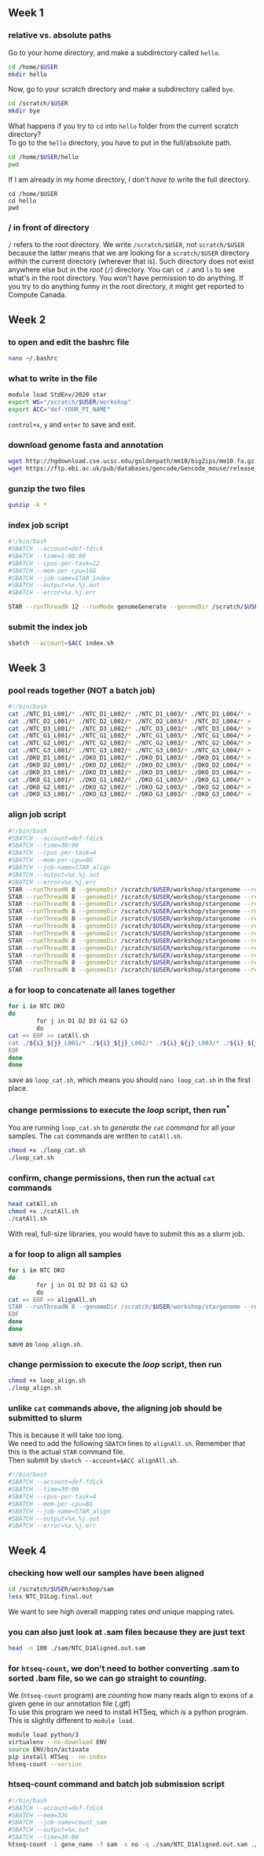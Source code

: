 ## Week 1

### relative vs. absolute paths

Go to your home directory, and make a subdirectory called `hello`.
```bash
cd /home/$USER
mkdir hello
```
Now, go to your scratch directory and make a subdirectory called `bye`.
```bash
cd /scratch/$USER
mkdir bye
```
What happens if you try to `cd` into `hello` folder from the current scratch directory?  
To go to the `hello` directory, you have to put in the full/absolute path.
```bash
cd /home/$USER/hello
pwd
```
If I am already in my home directory, I don't _have to_ write the full directory.
```
cd /home/$USER
cd hello
pwd
```

### / in front of directory
`/` refers to the root directory. We write `/scratch/$USER`, not `scratch/$USER` because the latter means that we are looking for a `scratch/$USER` directory _within_ the current directory (wherever that is). Such directory does not exist anywhere else but in the _root_ (`/`) directory. You can `cd /` and `ls` to see what's in the root directory. You won't have permission to do anything. If you try to do anything funny in the root directory, it might get reported to Compute Canada.


## Week 2  

### to open and edit the bashrc file

```bash
nano ~/.bashrc
```

### what to write in the file

```bash
module load StdEnv/2020 star
export WS="/scratch/$USER/workshop"
export ACC="def-YOUR_PI_NAME"
```  

`control+x`, `y` and `enter` to save and exit.  

### download genome fasta and annotation

```bash
wget http://hgdownload.cse.ucsc.edu/goldenpath/mm10/bigZips/mm10.fa.gz  
wget https://ftp.ebi.ac.uk/pub/databases/gencode/Gencode_mouse/release_M1/gencode.vM1.annotation.gtf.gz
```

### gunzip the two files

```bash
gunzip -k *
```

### index job script

```bash
#!/bin/bash
#SBATCH --account=def-fdick
#SBATCH --time=1:00:00
#SBATCH --cpus-per-task=12
#SBATCH --mem-per-cpu=16G
#SBATCH --job-name=STAR_index
#SBATCH --output=%x.%j.out
#SBATCH --error=%x.%j.err

STAR --runThreadN 12 --runMode genomeGenerate --genomeDir /scratch/$USER/workshop/stargenome --genomeFastaFiles /scratch/$USER/workshop/mm10.fa  --sjdbGTFfile /scratch/$USER/workshop/gencode.vM1.annotation.gtf --sjdbOverhang 74
```

### submit the index job

```bash
sbatch --account=$ACC index.sh
```


## Week 3

### pool reads together (NOT a batch job)

```bash
#!/bin/bash
cat ./NTC_D1_L001/* ./NTC_D1_L002/* ./NTC_D1_L003/* ./NTC_D1_L004/* > ./NTC_D1.fastq.gz
cat ./NTC_D2_L001/* ./NTC_D2_L002/* ./NTC_D2_L003/* ./NTC_D2_L004/* > ./NTC_D2.fastq.gz
cat ./NTC_D3_L001/* ./NTC_D3_L002/* ./NTC_D3_L003/* ./NTC_D3_L004/* > ./NTC_D3.fastq.gz
cat ./NTC_G1_L001/* ./NTC_G1_L002/* ./NTC_G1_L003/* ./NTC_G1_L004/* > ./NTC_G1.fastq.gz
cat ./NTC_G2_L001/* ./NTC_G2_L002/* ./NTC_G2_L003/* ./NTC_G2_L004/* > ./NTC_G2.fastq.gz
cat ./NTC_G3_L001/* ./NTC_G3_L002/* ./NTC_G3_L003/* ./NTC_G3_L004/* > ./NTC_G3.fastq.gz
cat ./DKO_D1_L001/* ./DKO_D1_L002/* ./DKO_D1_L003/* ./DKO_D1_L004/* > ./DKO_D1.fastq.gz
cat ./DKO_D2_L001/* ./DKO_D2_L002/* ./DKO_D2_L003/* ./DKO_D2_L004/* > ./DKO_D2.fastq.gz
cat ./DKO_D3_L001/* ./DKO_D3_L002/* ./DKO_D3_L003/* ./DKO_D3_L004/* > ./DKO_D3.fastq.gz
cat ./DKO_G1_L001/* ./DKO_G1_L002/* ./DKO_G1_L003/* ./DKO_G1_L004/* > ./DKO_G1.fastq.gz
cat ./DKO_G2_L001/* ./DKO_G2_L002/* ./DKO_G2_L003/* ./DKO_G2_L004/* > ./DKO_G2.fastq.gz
cat ./DKO_G3_L001/* ./DKO_G3_L002/* ./DKO_G3_L003/* ./DKO_G3_L004/* > ./DKO_G3.fastq.gz
```

### align job script

```bash
#!/bin/bash
#SBATCH --account=def-fdick
#SBATCH --time=30:00
#SBATCH --cpus-per-task=4
#SBATCH --mem-per-cpu=8G
#SBATCH --job-name=STAR_align
#SBATCH --output=%x.%j.out
#SBATCH --error=%x.%j.err
STAR --runThreadN 8 --genomeDir /scratch/$USER/workshop/stargenome --readFilesIn /scratch/$USER/workshop/reads/NTC_D1.fastq.gz --readFilesCommand zcat --outFileNamePrefix ./sam/NTC_D1
STAR --runThreadN 8 --genomeDir /scratch/$USER/workshop/stargenome --readFilesIn /scratch/$USER/workshop/reads/NTC_D2.fastq.gz --readFilesCommand zcat --outFileNamePrefix ./sam/NTC_D2
STAR --runThreadN 8 --genomeDir /scratch/$USER/workshop/stargenome --readFilesIn /scratch/$USER/workshop/reads/NTC_D3.fastq.gz --readFilesCommand zcat --outFileNamePrefix ./sam/NTC_D3
STAR --runThreadN 8 --genomeDir /scratch/$USER/workshop/stargenome --readFilesIn /scratch/$USER/workshop/reads/NTC_G1.fastq.gz --readFilesCommand zcat --outFileNamePrefix ./sam/NTC_G1
STAR --runThreadN 8 --genomeDir /scratch/$USER/workshop/stargenome --readFilesIn /scratch/$USER/workshop/reads/NTC_G2.fastq.gz --readFilesCommand zcat --outFileNamePrefix ./sam/NTC_G2
STAR --runThreadN 8 --genomeDir /scratch/$USER/workshop/stargenome --readFilesIn /scratch/$USER/workshop/reads/NTC_G3.fastq.gz --readFilesCommand zcat --outFileNamePrefix ./sam/NTC_G3
STAR --runThreadN 8 --genomeDir /scratch/$USER/workshop/stargenome --readFilesIn /scratch/$USER/workshop/reads/DKO_D1.fastq.gz --readFilesCommand zcat --outFileNamePrefix ./sam/DKO_D1
STAR --runThreadN 8 --genomeDir /scratch/$USER/workshop/stargenome --readFilesIn /scratch/$USER/workshop/reads/DKO_D2.fastq.gz --readFilesCommand zcat --outFileNamePrefix ./sam/DKO_D2
STAR --runThreadN 8 --genomeDir /scratch/$USER/workshop/stargenome --readFilesIn /scratch/$USER/workshop/reads/DKO_D3.fastq.gz --readFilesCommand zcat --outFileNamePrefix ./sam/DKO_D3
STAR --runThreadN 8 --genomeDir /scratch/$USER/workshop/stargenome --readFilesIn /scratch/$USER/workshop/reads/DKO_G1.fastq.gz --readFilesCommand zcat --outFileNamePrefix ./sam/DKO_G1
STAR --runThreadN 8 --genomeDir /scratch/$USER/workshop/stargenome --readFilesIn /scratch/$USER/workshop/reads/DKO_G2.fastq.gz --readFilesCommand zcat --outFileNamePrefix ./sam/DKO_G2
STAR --runThreadN 8 --genomeDir /scratch/$USER/workshop/stargenome --readFilesIn /scratch/$USER/workshop/reads/DKO_G3.fastq.gz --readFilesCommand zcat --outFileNamePrefix ./sam/DKO_G3

```

### a for loop to concatenate all lanes together

```bash
for i in NTC DKO
do
        for j in D1 D2 D3 G1 G2 G3
        do
cat << EOF >> catAll.sh
cat ./${i}_${j}_L001/* ./${i}_${j}_L002/* ./${i}_${j}_L003/* ./${i}_${j}_L004/* > ./../reads/${i}_${j}.fastq.gz
EOF
done
done
```

save as `loop_cat.sh`, which means you should `nano loop_cat.sh` in the first place.

### change permissions to execute the _loop_ script, then run<sup>*</sup>
You are running `loop_cat.sh` to _generate the `cat` command_ for all your samples. The `cat` commands are written to `catAll.sh`. 

```bash
chmod +x ./loop_cat.sh
./loop_cat.sh
```

### confirm, change permissions, then run the actual `cat` commands

```bash
head catAll.sh
chmod +x ./catAll.sh
./catAll.sh
```

With real, full-size libraries, you would have to submit this as a slurm job.

### a for loop to align all samples

```bash
for i in NTC DKO
do
        for j in D1 D2 D3 G1 G2 G3
        do
cat << EOF >> alignAll.sh
STAR --runThreadN 8 --genomeDir /scratch/$USER/workshop/stargenome --readFilesIn /scratch/$USER/workshop/reads/${i}_${j}.fastq.gz --readFilesCommand zcat --outFileNamePrefix ./sam/${i}_${j}
EOF
done
done
```

save as `loop_align.sh`.
### change permission to execute the _loop_ script, then run

```bash
chmod +x loop_align.sh
./loop_align.sh
```

### unlike `cat` commands above, the aligning job should be submitted to slurm
This is because it will take too long.  
We need to add the following `SBATCH` lines to `alignAll.sh`. Remember that this is the actual `STAR` command file.  
Then submit by `sbatch --account=$ACC alignAll.sh`. 

```bash
#!/bin/bash
#SBATCH --account=def-fdick
#SBATCH --time=30:00
#SBATCH --cpus-per-task=4
#SBATCH --mem-per-cpu=8G
#SBATCH --job-name=STAR_align
#SBATCH --output=%x.%j.out
#SBATCH --error=%x.%j.err
```


## Week 4


### checking how well our samples have been aligned 


```bash
cd /scratch/$USER/workshop/sam
less NTC_D1Log.final.out
```
We want to see high overall mapping rates _and_ unique mapping rates.  

### you can also just look at .sam files because they are just text

```bash
head -n 100 ./sam/NTC_D1Aligned.out.sam
```

### for `htseq-count`, we don't need to bother converting .sam to sorted .bam file, so we can go straight to _counting_.  
We (`htseq-count` program) are _counting_ how many reads align to exons of a given gene in our annotation file (.gtf)  
To use this program we need to install HTSeq, which is a python program. This is slightly different to `module load`.

```bash
module load python/3
virtualenv --no-download ENV
source ENV/bin/activate
pip install HTSeq --no-index
htseq-count --version
```
### htseq-count command and batch job submission script

```bash
#!/bin/bash
#SBATCH --account=def-fdick
#SBATCH --mem=32G
#SBATCH --job-name=count_sam
#SBATCH --output=%x.out
#SBATCH --time=30:00
htseq-count -i gene_name -f sam -s no -q ./sam/NTC_D1Aligned.out.sam ./sam/NTC_D2Aligned.out.sam ./sam/NTC_D3Aligned.out.sam ./sam/NTC_G1Aligned.out.sam ./sam/NTC_G2Aligned.out.sam ./sam/NTC_G3Aligned.out.sam ./sam/DKO_D1Aligned.out.sam ./sam/DKO_D2Aligned.out.sam ./sam/DKO_D3Aligned.out.sam ./sam/DKO_G1Aligned.out.sam ./sam/DKO_G2Aligned.out.sam ./sam/DKO_G3Aligned.out.sam ./gencode.vM1.annotation.gtf > count_sam.csv
```
